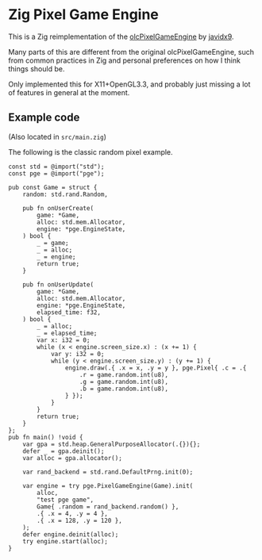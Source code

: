 # Zig Pixel Game Engine

This is a Zig reimplementation of the [olcPixelGameEngine](https://github.com/OneLoneCoder/olcPixelGameEngine) by [javidx9](https://github.com/OneLoneCoder).

Many parts of this are different from the original olcPixelGameEngine, such from common practices in Zig and personal preferences on how I think things should be.

Only implemented this for X11+OpenGL3.3, and probably just missing a lot of features in general at the moment.

## Example code

(Also located in `src/main.zig`)

The following is the classic random pixel example.

```zig
const std = @import("std");
const pge = @import("pge");

pub const Game = struct {
    random: std.rand.Random,

    pub fn onUserCreate(
        game: *Game,
        alloc: std.mem.Allocator,
        engine: *pge.EngineState,
    ) bool {
        _ = game;
        _ = alloc;
        _ = engine;
        return true;
    }

    pub fn onUserUpdate(
        game: *Game,
        alloc: std.mem.Allocator,
        engine: *pge.EngineState,
        elapsed_time: f32,
    ) bool {
        _ = alloc;
        _ = elapsed_time;
        var x: i32 = 0;
        while (x < engine.screen_size.x) : (x += 1) {
            var y: i32 = 0;
            while (y < engine.screen_size.y) : (y += 1) {
                engine.draw(.{ .x = x, .y = y }, pge.Pixel{ .c = .{
                    .r = game.random.int(u8),
                    .g = game.random.int(u8),
                    .b = game.random.int(u8),
                } });
            }
        }
        return true;
    }
};
pub fn main() !void {
    var gpa = std.heap.GeneralPurposeAllocator(.{}){};
    defer _ = gpa.deinit();
    var alloc = gpa.allocator();

    var rand_backend = std.rand.DefaultPrng.init(0);

    var engine = try pge.PixelGameEngine(Game).init(
        alloc,
        "test pge game",
        Game{ .random = rand_backend.random() },
        .{ .x = 4, .y = 4 },
        .{ .x = 128, .y = 120 },
    );
    defer engine.deinit(alloc);
    try engine.start(alloc);
}
```
